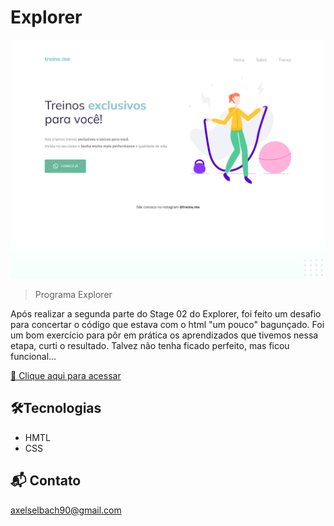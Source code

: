 # Explorer

![preview](./github/p.png)

>Programa Explorer

Após realizar a segunda parte do Stage 02 do Explorer, foi feito um desafio para concertar o código que estava com o html "um pouco" bagunçado. Foi um bom exercício para pôr em prática os aprendizados que tivemos nessa etapa, curti o resultado. Talvez não tenha ficado perfeito, mas ficou funcional...

[🔗 Clique aqui para acessar](https://axelselbach.github.io/Desafio-Intermedi-rio-Stage-02-Explorer/)

## 🛠️Tecnologias

- HMTL
- CSS

## 📬 Contato

axelselbach90@gmail.com

